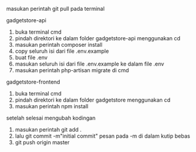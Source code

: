 masukan perintah git pull pada terminal

gadgetstore-api

1. buka terminal cmd
2. pindah direktori ke dalam folder gadgetstore-api menggunakan cd
3. masukan perintah composer install
4. copy seluruh isi dari file .env.example
5. buat file .env
6. masukan seluruh isi dari file .env.example ke dalam file .env
7. masukan perintah php-artisan migrate di cmd

gadgetstore-frontend

1. buka terminal cmd
2. pindah direktori ke dalam folder gadgetstore menggunakan cd
3. masukan perintah npm install

setelah selesai mengubah kodingan

1. masukan perintah git add .
2. lalu git commit -m"initial commit" pesan pada -m di dalam kutip bebas
3. git push origin master
